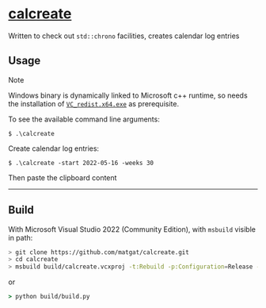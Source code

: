 # [calcreate](https://github.com/matgat/calcreate.git)

Written to check out `std::chrono` facilities, creates calendar log entries

## Usage

> [!NOTE]
> Windows binary is dynamically linked to Microsoft c++ runtime,
> so needs the installation of
> [`VC_redist.x64.exe`](https://aka.ms/vs/17/release/vc_redist.x64.exe)
> as prerequisite.

To see the available command line arguments:

```
$ .\calcreate
```

Create calendar log entries:

```
$ .\calcreate -start 2022-05-16 -weeks 30
```
Then paste the clipboard content


_________________________________________________________________________
## Build
With Microsoft Visual Studio 2022 (Community Edition),
with `msbuild` visible in path:

```sh
> git clone https://github.com/matgat/calcreate.git
> cd calcreate
> msbuild build/calcreate.vcxproj -t:Rebuild -p:Configuration=Release -p:Platform=x64
```

or

```bat
> python build/build.py
```
